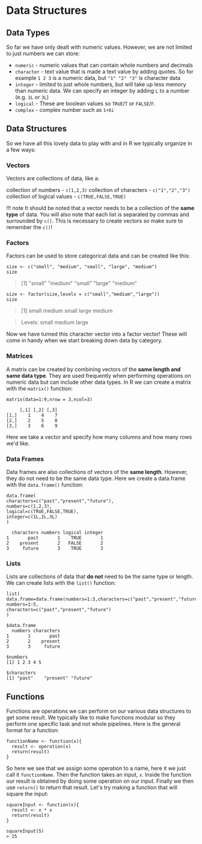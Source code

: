# Data Structures

## Data Types

So far we have only dealt with numeric values. However, we are not limited to just numbers we can store:

* ```numeric``` - numeric values that can contain whole numbers and decimals
* ```character``` - text value that is made a text value by adding quotes. So for example ```1 2 3``` is a numeric data, but ```"1" "2" "3"``` is character data
* ```integer``` - limited to just whole numbers, but will take up less memory than numeric data. We can specify an integer by adding `L` to a number (e.g. `1L` or `3L`)
* ```logical``` - These are boolean values so ```TRUE```/```T``` or ```FALSE```/```F```.
* ```complex``` - complex number such as ```1+6i```

## Data Structures

So we have all this lovely data to play with and in R we typically organize in a few ways:

### Vectors

Vectors are collections of data, like a:

  collection of numbers - ```c(1,2,3)```
  collection of characters -  ```c("1","2","3")```
  collection of logical values - ```c(TRUE,FALSE,TRUE)```

!!! note
   It should be noted that a vector needs to be a collection of the **same type** of data. You will also note that each list is separated by commas and surrounded by ```c()```. This is necessary to create vectors so make sure to remember the ```c()```!

### Factors

Factors can be used to store categorical data and can be created like this:

  ```
  size <- c("small", "medium", "small", "large", "medium")
  size
  ```
  > [1] "small"  "medium" "small"  "large"  "medium"
  
  ```
  size <- factor(size,levels = c("small","medium","large"))
  size
  ```
  > [1] small  medium small  large  medium
  
  > Levels: small medium large
  
Now we have turned this character vector into a factor vector! These will come in handy when we start breaking down data by category.

### Matrices

A matrix can be created by combining vectors of the **same length and same data type**. They are used frequently when performing operations on numeric data but can include other data types. In R we can create a matrix with the `matrix()` function:

```
matrix(data=1:9,nrow = 3,ncol=3)
```
```
     [,1] [,2] [,3]
[1,]    1    4    7
[2,]    2    5    8
[3,]    3    6    9
```

Here we take a vector and specify how many columns and how many rows we'd like. 

### Data Frames

Data frames are also collections of vectors of the **same length**. However, they do not need to be the same data type. Here we create a data.frame with the `data.frame()` function:

```
data.frame(
characters=c("past","present","future"),
numbers=c(1,2,3),
logical=c(TRUE,FALSE,TRUE),
integer=c(1L,2L,3L)
)
```
```
  characters numbers logical integer
1       past       1    TRUE       1
2    present       2   FALSE       2
3     future       3    TRUE       3
```


### Lists

Lists are collections of data that **do not** need to be the same type or length. We can create lists with the `list()` function:

```
list(
data.frame=data.frame(numbers=1:3,characters=c("past","present","future")),
numbers=1:5,
characters=c("past","present","future")
)
```
```
$data.frame
  numbers characters
1       1       past
2       2    present
3       3     future

$numbers
[1] 1 2 3 4 5

$characters
[1] "past"    "present" "future" 
```

## Functions

Functions are operations we can perform on our various data structures to get some result. We typically like to make functions modular so they perform one specific task and not whole pipelines. Here is the general format for a function:

```
functionName <- function(x){
  result <- operation(x)
  return(result)
}
```

So here we see that we assign some operation to a name, here it we just call it ```functionName```. Then the function takes an input, ```x```. Inside the function our result is obtained by doing some operation on our input. Finally we then use ```return()``` to return that result. Let's try making a function that will square the input:

```
squareInput <- function(x){
  result <- x * x
  return(result)
}

squareInput(5)
> 25
```

